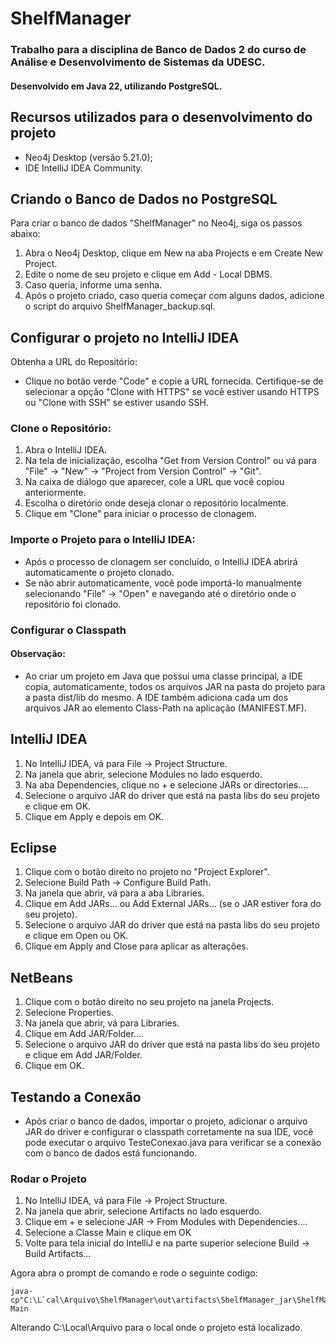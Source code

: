 # ShelfManager
### Trabalho para a disciplina de Banco de Dados 2 do curso de Análise e Desenvolvimento de Sistemas da UDESC.
#### Desenvolvido em Java 22, utilizando PostgreSQL.
## Recursos utilizados para o desenvolvimento do projeto
- Neo4j Desktop (versão 5.21.0);
- IDE IntelliJ IDEA Community.

## Criando o Banco de Dados no PostgreSQL
Para criar o banco de dados "ShelfManager" no Neo4j, siga os passos abaixo:
1. Abra o Neo4j Desktop, clique em New na aba Projects e em Create New Project.
2. Edite o nome de seu projeto e clique em Add - Local DBMS.
3. Caso queria, informe uma senha.
4. Após o projeto criado, caso queria começar com alguns dados, adicione o script do arquivo ShelfManager_backup.sql.

## Configurar o projeto no IntelliJ IDEA
Obtenha a URL do Repositório:
- Clique no botão verde "Code" e copie a URL fornecida. Certifique-se de selecionar a opção "Clone with HTTPS" se você estiver usando HTTPS ou "Clone with SSH" se estiver usando SSH.

### Clone o Repositório:

1. Abra o IntelliJ IDEA.
2. Na tela de inicialização, escolha "Get from Version Control" ou vá para "File" -> "New" -> "Project from Version Control" -> "Git".
3. Na caixa de diálogo que aparecer, cole a URL que você copiou anteriormente.
4. Escolha o diretório onde deseja clonar o repositório localmente.
5. Clique em "Clone" para iniciar o processo de clonagem.

### Importe o Projeto para o IntelliJ IDEA:

- Após o processo de clonagem ser concluído, o IntelliJ IDEA abrirá automaticamente o projeto clonado.
- Se não abrir automaticamente, você pode importá-lo manualmente selecionando "File" -> "Open" e navegando até o diretório onde o repositório foi clonado.

### Configurar o Classpath
#### Observação:
- Ao criar um projeto em Java que possui uma classe principal, a IDE copia, automaticamente, todos os arquivos JAR na pasta do projeto para a pasta dist/lib do mesmo. A IDE também adiciona cada um dos arquivos JAR ao elemento Class-Path na aplicação (MANIFEST.MF).

## IntelliJ IDEA

1. No IntelliJ IDEA, vá para File -> Project Structure.
2. Na janela que abrir, selecione Modules no lado esquerdo.
3. Na aba Dependencies, clique no + e selecione JARs or directories....
4. Selecione o arquivo JAR do driver que está na pasta libs do seu projeto e clique em OK.
5. Clique em Apply e depois em OK.

## Eclipse

1. Clique com o botão direito no projeto no "Project Explorer".
2. Selecione Build Path -> Configure Build Path.
3. Na janela que abrir, vá para a aba Libraries.
4. Clique em Add JARs... ou Add External JARs... (se o JAR estiver fora do seu projeto).
5. Selecione o arquivo JAR do driver que está na pasta libs do seu projeto e clique em Open ou OK.
6. Clique em Apply and Close para aplicar as alterações.

## NetBeans

1. Clique com o botão direito no seu projeto na janela Projects.
2. Selecione Properties.
3. Na janela que abrir, vá para Libraries.
4. Clique em Add JAR/Folder....
5. Selecione o arquivo JAR do driver que está na pasta libs do seu projeto e clique em Add JAR/Folder.
6. Clique em OK.

## Testando a Conexão

- Após criar o banco de dados, importar o projeto, adicionar o arquivo JAR do driver e configurar o classpath corretamente na sua IDE, você pode executar o arquivo TesteConexao.java para verificar se a conexão com o banco de dados está funcionando.

### Rodar o Projeto

1. No IntelliJ IDEA, vá para File -> Project Structure.
2. Na janela que abrir, selecione Artifacts no lado esquerdo.
3. Clique em + e selecione JAR -> From Modules with Dependencies....
4. Selecione a Classe Main e clique em OK
5. Volte para tela inicial do IntelliJ e na parte superior selecione Build -> Build Artifacts...

Agora abra o prompt de comando e rode o seguinte codigo:

   ```
java-cp"C:\L`cal\Arquivo\ShelfManager\out\artifacts\ShelfManager_jar\ShelfManager.jar" Main
   ```

Alterando C:\Local\Arquivo para o local onde o projeto está localizado.
